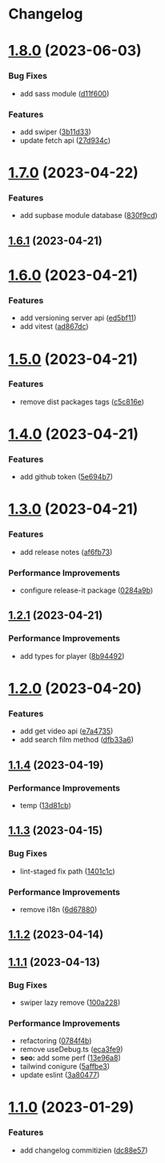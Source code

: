 # Changelog

# [1.8.0](https://github.com/Efcolipt/ineffable/compare/1.7.0...1.8.0) (2023-06-03)


### Bug Fixes

* add sass module ([d11f600](https://github.com/Efcolipt/ineffable/commit/d11f6005ecd12cd14151b83fc598a0b10c8a6287))


### Features

* add swiper ([3b11d33](https://github.com/Efcolipt/ineffable/commit/3b11d33f0ce904c15b2d3ed6bc6df4609c689da8))
* update fetch api ([27d934c](https://github.com/Efcolipt/ineffable/commit/27d934cbb86b502ed54d83be8511e12d3c11ad2f))

# [1.7.0](https://github.com/Efcolipt/ineffable/compare/1.6.1...1.7.0) (2023-04-22)


### Features

* add supbase module database ([830f9cd](https://github.com/Efcolipt/ineffable/commit/830f9cdd0a673b4e4ddf1a7892fa5862feed5d64))

## [1.6.1](https://github.com/Efcolipt/ineffable/compare/1.6.0...1.6.1) (2023-04-21)

# [1.6.0](https://github.com/Efcolipt/ineffable/compare/1.5.0...1.6.0) (2023-04-21)


### Features

* add versioning server api ([ed5bf11](https://github.com/Efcolipt/ineffable/commit/ed5bf11951d2c938cf98a87af05ae945da28dbff))
* add vitest ([ad867dc](https://github.com/Efcolipt/ineffable/commit/ad867dc07c8d9a39ff7a22d5eacacbb20ca44cae))

# [1.5.0](https://github.com/Efcolipt/ineffable/compare/1.4.0...1.5.0) (2023-04-21)


### Features

* remove dist packages tags ([c5c816e](https://github.com/Efcolipt/ineffable/commit/c5c816efd87f1ae286eafd2718f241ec143d12cd))

# [1.4.0](https://github.com/Efcolipt/ineffable/compare/1.3.0...1.4.0) (2023-04-21)


### Features

* add github token ([5e694b7](https://github.com/Efcolipt/ineffable/commit/5e694b75ac1e47132c1969ec8c0a66b45546698e))

# [1.3.0](https://github.com/Efcolipt/ineffable/compare/1.2.1...1.3.0) (2023-04-21)


### Features

* add release notes ([af6fb73](https://github.com/Efcolipt/ineffable/commit/af6fb7369276b7e8cf1019e63f3ea9e0c3ac11bd))


### Performance Improvements

* configure release-it package ([0284a9b](https://github.com/Efcolipt/ineffable/commit/0284a9bf7b32059c8739fe5d7694177601ad0588))

## [1.2.1](https://github.com/Efcolipt/ineffable/compare/1.2.0...1.2.1) (2023-04-21)


### Performance Improvements

* add types for player ([8b94492](https://github.com/Efcolipt/ineffable/commit/8b944921e5785bbe0d077e241b774fbe374f8b21))

# [1.2.0](https://github.com/Efcolipt/ineffable/compare/1.1.4...1.2.0) (2023-04-20)


### Features

* add get video api ([e7a4735](https://github.com/Efcolipt/ineffable/commit/e7a473551a5d2de36823b72f62512136de6c9ae8))
* add search film method ([dfb33a6](https://github.com/Efcolipt/ineffable/commit/dfb33a6587a834d43f72040c974e36c6752d0b2b))

## [1.1.4](https://github.com/Efcolipt/ineffable/compare/1.1.3...1.1.4) (2023-04-19)


### Performance Improvements

* temp ([13d81cb](https://github.com/Efcolipt/ineffable/commit/13d81cb8b70eed6a69a86a36be897112175f93c8))

## [1.1.3](https://github.com/Efcolipt/ineffable/compare/1.1.2...1.1.3) (2023-04-15)


### Bug Fixes

* lint-staged fix path ([1401c1c](https://github.com/Efcolipt/ineffable/commit/1401c1c4fed73ca0fd8cf06e3d08eb6f7a19d5f2))


### Performance Improvements

* remove i18n ([6d67880](https://github.com/Efcolipt/ineffable/commit/6d67880625390eeb29f031c4a9cd7b1c1c69b63b))

## [1.1.2](https://github.com/Efcolipt/ineffable/compare/1.1.1...1.1.2) (2023-04-14)

## [1.1.1](https://github.com/Efcolipt/ineffable/compare/1.1.0...1.1.1) (2023-04-13)


### Bug Fixes

* swiper lazy remove ([100a228](https://github.com/Efcolipt/ineffable/commit/100a228048c4525e2b85f30f9a0ca564151ee8ef))


### Performance Improvements

* refactoring ([0784f4b](https://github.com/Efcolipt/ineffable/commit/0784f4b9f9f16be21cdd74c0770b23cd2d3de57a))
* remove useDebug.ts ([eca3fe9](https://github.com/Efcolipt/ineffable/commit/eca3fe9a6db88fbe8d8be189ca79e540e5632182))
* **seo:** add some perf ([13e96a8](https://github.com/Efcolipt/ineffable/commit/13e96a881a048efb47d27ce4eb2cabee0ea8eab6))
* tailwind conigure ([5affbe3](https://github.com/Efcolipt/ineffable/commit/5affbe3dd07cc7fd4143f45657b86bdfd7899389))
* update eslint ([3a80477](https://github.com/Efcolipt/ineffable/commit/3a80477ea2e10251af5e76bd7bc70f2ab5ecdf32))

# [1.1.0](https://github.com/Efcolipt/ineffable/compare/1.0.1-0...1.1.0) (2023-01-29)


### Features

* add changelog commitizien ([dc88e57](https://github.com/Efcolipt/ineffable/commit/dc88e57fc51751574688ce8c2491a111660eeac7))